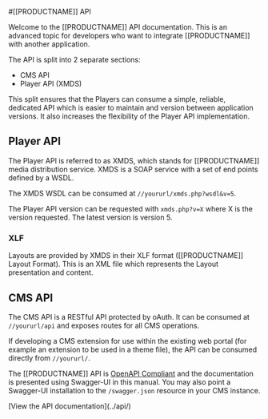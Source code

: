 <!--toc=api-->
#[[PRODUCTNAME]] API

Welcome to the [[PRODUCTNAME]] API documentation. This is an advanced topic for developers who want to integrate [[PRODUCTNAME]] with another application.

The API is split into 2 separate sections:

 - CMS API
 - Player API (XMDS)

This split ensures that the Players can consume a simple, reliable, dedicated API which is easier to maintain and version between application versions. It also increases the flexibility of the Player API implementation.


## Player API
The Player API is referred to as XMDS, which stands for [[PRODUCTNAME]] media distribution service. XMDS is a SOAP service with a set of end points defined by a WSDL.

The XMDS WSDL can be consumed at `//yoururl/xmds.php?wsdl&v=5`.

The Player API version can be requested with `xmds.php?v=X` where X is the version requested. The latest version is version 5.

### XLF
Layouts are provided by XMDS in their XLF format ([[PRODUCTNAME]] Layout Format). This is an XML file which represents the Layout presentation and content.

## CMS API
The CMS API is a RESTful API protected by oAuth. It can be consumed at `//yoururl/api` and exposes routes for all CMS operations.

If developing a CMS extension for use within the existing web portal (for example an extension to be used in a theme file), the API can be consumed directly from `//yoururl/`.

The [[PRODUCTNAME]] API is [OpenAPI Compliant](http://swagger.io/) and the documentation is presented using Swagger-UI in this manual. 
You may also point a Swagger-UI installation to the `/swagger.json` resource in your CMS instance.

<nonwhite>
[View the API documentation](../api/)
</nonwhite>